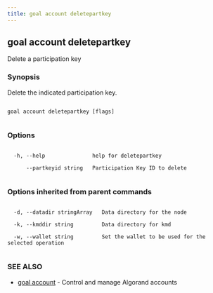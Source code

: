 ```yaml
---
title: goal account deletepartkey
---
```


## goal account deletepartkey



Delete a participation key



### Synopsis



Delete the indicated participation key.




```

goal account deletepartkey [flags]


```



### Options




```

  -h, --help               help for deletepartkey

      --partkeyid string   Participation Key ID to delete


```



### Options inherited from parent commands




```

  -d, --datadir stringArray   Data directory for the node

  -k, --kmddir string         Data directory for kmd

  -w, --wallet string         Set the wallet to be used for the selected operation


```



### SEE ALSO



* [goal account](../../account/account/)	 - Control and manage Algorand accounts



